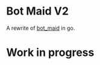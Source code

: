 # Bot Maid V2

A rewrite of [bot_maid](https://github.com/lucastso10/bot_maid) in go.

# Work in progress